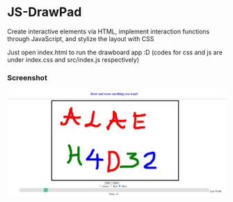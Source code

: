 # JS-DrawPad
Create interactive elements via HTML, implement interaction functions through JavaScript, and stylize the layout with CSS

Just open index.html to run the drawboard app :D 
(codes for css and js are under index.css and src/index.js respectively)

### Screenshot
![alt text](https://github.com/H4D32/JS-Drawpad/blob/main/Screenshot.jpg?raw=true)

